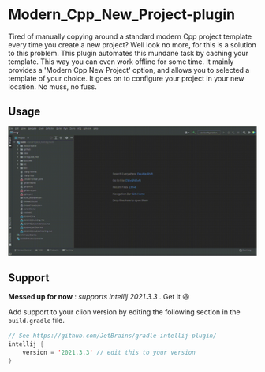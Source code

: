 # Modern_Cpp_New_Project-plugin
Tired of manually copying around a standard modern Cpp project template every time you create a new project? 
Well look no more, for this is a solution to this problem. This plugin automates this mundane task by caching your template. 
This way  you can even work offline for some time. It mainly provides a 'Modern Cpp New Project' option, and allows you to selected a template of your choice.
It goes on to configure your project in your new location. No muss, no fuss.
## Usage
![Application gif](docs/GIF.gif)


## Support

**Messed up for now** : _supports intellij 2021.3.3_  . Get it :laughing:

Add support to your clion version by editing the following section in the ```build.gradle```  file.
```kotlin
// See https://github.com/JetBrains/gradle-intellij-plugin/
intellij {
    version = '2021.3.3' // edit this to your version
}
```
